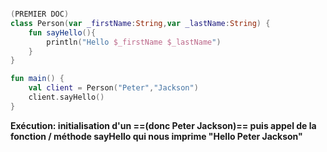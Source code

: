 ```kotlin

(PREMIER DOC)
class Person(var _firstName:String,var _lastName:String) {
	fun sayHello(){
		println("Hello $_firstName $_lastName")
	}
}

fun main() {
	val client = Person("Peter","Jackson")
	client.sayHello()
}

```

**Exécution: initialisation d'un ==(donc Peter Jackson)== puis appel de la fonction / méthode sayHello qui nous imprime "Hello Peter Jackson"**
